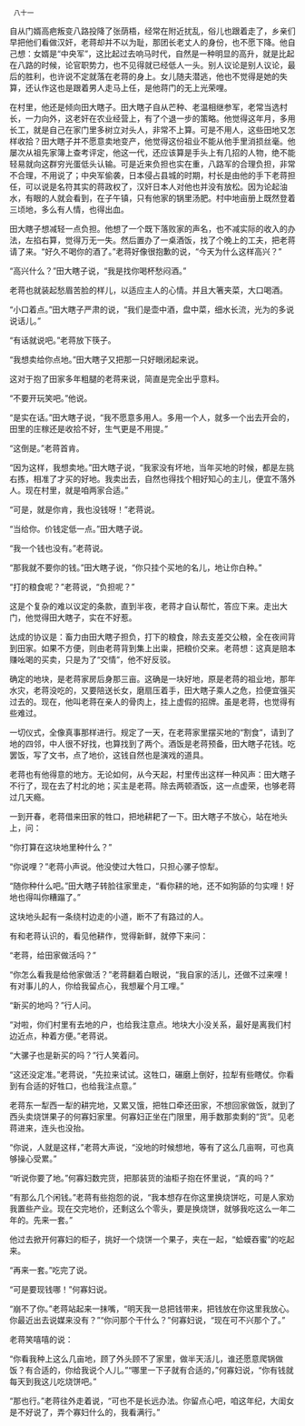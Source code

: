      八十一 

   自从门婿高疤叛变八路投降了张荫梧，经常在附近扰乱，俗儿也跟着走了，乡亲们早把他们看做汉奸，老蒋却并不以为耻，那团长老丈人的身份，也不愿下降。他自己想：女婿是“中央军”，这比起过去响马时代，自然是一种明显的高升，就是比起在八路的时候，论官职势力，也不见得就已经低人一头。别人议论是别人议论，最后的胜利，也许说不定就落在老蒋的身上。女儿随夫潜逃，他也不觉得是她的失算，还认作这也是跟着男人走马上任，是他蒋门的无上光荣哩。 

   在村里，他还是倾向田大瞎子。田大瞎子自从芒种、老温相继参军，老常当选村长，一力向外，这老奸在农业经营上，有了个退一步的策略。他觉得这年月，多用长工，就是自己在家门里多树立对头人，非常不上算。可是不用人，这些田地又怎样收拾？田大瞎子并不愿意卖地变产，他觉得这份祖业不能从他手里消损丝毫。他屡次从祖先家簿上查考评定，他这一代，还应该算是手头上有几招的人物，绝不能轻易就向这群穷光蛋低头认输。可是近来负担也实在重，八路军的合理负担，非常不合理，不用说了；中央军偷袭，日本侵占县城的时期，村长是由他的手下老蒋担任，可以说是名符其实的蒋政权了，汉奸日本人对他也并没有放松。因为论起油水，有眼的人就会看到，在子午镇，只有他家的锅里汤肥。村中地亩册上既然登着三顷地，多么有人情，也得出血。 

   田大瞎子想减轻一点负担。他想了一个既下落败家的声名，也不减实际的收入的办法，左掐右算，觉得万无一失。然后置办了一桌酒饭，找了个晚上的工夫，把老蒋请了来。“好久不喝你的酒了。”老蒋好像很抱歉的说，“今天为什么这样高兴？” 

   “高兴什么？”田大瞎子说，“我是找你喝杯愁闷酒。” 

   老蒋也就装起愁眉苦脸的样儿，以适应主人的心情。并且大箸夹菜，大口喝酒。 

   “小口着点。”田大瞎子严肃的说，“我们是壶中酒，盘中菜，细水长流，光为的多说说话儿。” 

   “有话就说吧。”老蒋放下筷子。 

   “我想卖给你点地。”田大瞎子又把那一只好眼闭起来说。 

   这对于抱了田家多年粗腿的老蒋来说，简直是完全出乎意料。 

   “不要开玩笑吧。”他说。 

   “是实在话。”田大瞎子说，“我不愿意多用人。多用一个人，就多一个出去开会的，田里的庄稼还是收拾不好，生气更是不用提。” 

   “这倒是。”老蒋首肯。 

   “因为这样，我想卖地。”田大瞎子说，“我家没有坏地，当年买地的时候，都是左挑右拣，相准了才买的好地。我卖出去，自然也得找个相好知心的主儿，便宜不落外人。现在村里，就是咱两家合适。” 

   “可是，就是你肯，我也没钱呀！”老蒋说。 

   “当给你。价钱定低一点。”田大瞎子说。 

   “我一个钱也没有。”老蒋说。 

   “那我就不要你的钱。”田大瞎子说，“你只挂个买地的名儿，地让你白种。” 

   “打的粮食呢？”老蒋说，“负担呢？” 

   这是个复杂的难以议定的条款，直到半夜，老蒋才自认帮忙，答应下来。走出大门，他觉得田大瞎子，实在不好惹。 

   达成的协议是：畜力由田大瞎子担负，打下的粮食，除去支差交公粮，全在夜间背到田家。如果不方便，则由老蒋背到集上出粜，把粮价交来。老蒋想：这真是赔本赚吆喝的买卖，只是为了“交情”，他不好反驳。 

   确定的地块，是老蒋家房后身那三亩。这确是一块好地，原是老蒋的祖业地，那年水灾，老蒋没吃的，又要陪送长女，磨扇压着手，田大瞎子乘人之危，捡便宜强买过去的。现在，他叫老蒋在亲人的骨肉上，挂上虚假的招牌。虽是老蒋，也觉得有些难过。 

   一切仪式，全像真事那样进行。规定了一天，在老蒋家里摆买地的“割食”，请到了地的四邻，中人很不好找，也算找到了两个。酒饭是老蒋预备，田大瞎子花钱。吃罢饭，写了文书，点了地价，这钱自然也是演戏的道具。 

   老蒋也有他得意的地方。无论如何，从今天起，村里传出这样一种风声：田大瞎子不行了，现在去了村北的地；买主是老蒋。除去两顿酒饭，这一点虚荣，也够老蒋过几天瘾。 

   一到开春，老蒋借来田家的牲口，把地耕耙了一下。田大瞎子不放心，站在地头上，问： 

   “你打算在这块地里种什么？” 

   “你说哩？”老蒋小声说。他没使过大牲口，只担心骡子惊犁。 

   “随你种什么吧。”田大瞎子转脸往家里走，“看你耕的地，还不如狗舔的匀实哩！好地也得叫你糟蹋了。” 

   这块地头起有一条绕村边走的小道，断不了有路过的人。 

   有和老蒋认识的，看见他耕作，觉得新鲜，就停下来问： 

   “老蒋，给田家做活吗？” 

   “你怎么看我是给他家做活？”老蒋翻着白眼说，“我自家的活儿，还做不过来哩！有对事儿的人，你给我留点心，我想雇个月工哩。” 

   “新买的地吗？”行人问。 

   “对啦，你们村里有去地的户，也给我注意点。地块大小没关系，最好是离我们村边近点，种着方便。”老蒋说。 

   “大骡子也是新买的吗？”行人笑着问。 

   “这还没定准。”老蒋说，“先拉来试试。这牲口，碾磨上倒好，拉犁有些瞎仗。你看到有合适的好牲口，也给我注点意。” 

   老蒋东一犁西一犁的耕完地，又累又饿，把牲口牵还田家，不想回家做饭，就到了西头卖烧饼果子的何寡妇家里。何寡妇正坐在门限里，用手数那卖剩的“货”。见老蒋进来，连头也没抬。 

   “你说，人就是这样，”老蒋大声说，“没地的时候想地，等有了这么几亩啊，可也真够操心受累。” 

   “听说你要了地。”何寡妇数完货，把那装货的油柜子抱在怀里说，“真的吗？” 

   “有那么几个闲钱。”老蒋有些抱怨的说，“我本想存在你这里换烧饼吃，可是人家劝我置些产业。现在交完地价，还剩这么个零头，要是换烧饼，就够我吃这么一年二年的。先来一套。” 

   他过去掀开何寡妇的柜子，挑好一个烧饼一个果子，夹在一起，“蛤蟆吞蜜”的吃起来。 

   “再来一套。”吃完了说。 

   “可是要现钱哪！”何寡妇说。 

   “崩不了你。”老蒋站起来一抹嘴，“明天我一总把钱带来，把钱放在你这里我放心。你最近出去说媒来没有？”“你问那个干什么？”何寡妇说，“现在可不兴那个了。” 

   老蒋笑嘻嘻的说： 

   “你看我种上这么几亩地，顾了外头顾不了家里，做半天活儿，谁还愿意爬锅做饭？有合适的，你给我说个人儿。”“哪里一下子就有合适的，”何寡妇说，“你有钱就每天到我这儿吃烧饼吧。” 

   “那也行。”老蒋往外走着说，“可也不是长远办法。你留点心吧，咱这年纪，大闺女是不好说了，弄个寡妇什么的，我看满行。” 

